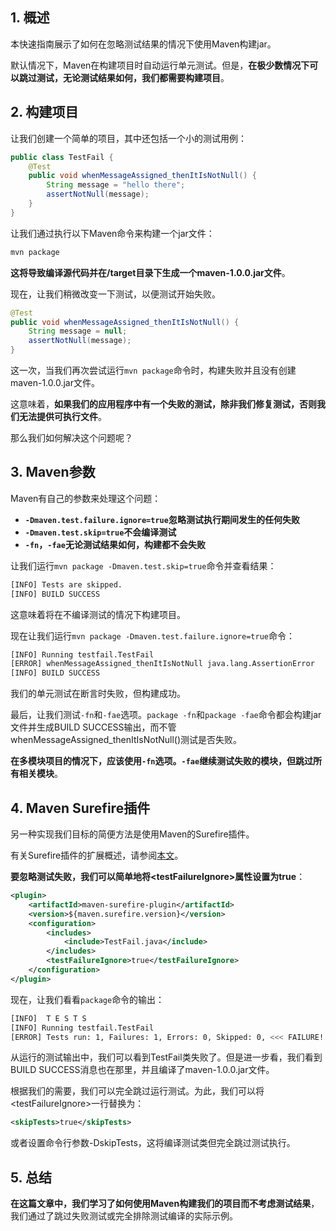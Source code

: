 ## 1. 概述

本快速指南展示了如何在忽略测试结果的情况下使用Maven构建jar。

默认情况下，Maven在构建项目时自动运行单元测试。但是，**在极少数情况下可以跳过测试，无论测试结果如何，我们都需要构建项目**。

## 2. 构建项目

让我们创建一个简单的项目，其中还包括一个小的测试用例：

```java
public class TestFail {
    @Test
    public void whenMessageAssigned_thenItIsNotNull() {
        String message = "hello there";
        assertNotNull(message);
    }
}
```

让我们通过执行以下Maven命令来构建一个jar文件：

```bash
mvn package
```

**这将导致编译源代码并在/target目录下生成一个maven-1.0.0.jar文件**。

现在，让我们稍微改变一下测试，以便测试开始失败。

```java
@Test
public void whenMessageAssigned_thenItIsNotNull() {
    String message = null;
    assertNotNull(message);
}
```

这一次，当我们再次尝试运行`mvn package`命令时，构建失败并且没有创建maven-1.0.0.jar文件。

这意味着，**如果我们的应用程序中有一个失败的测试，除非我们修复测试，否则我们无法提供可执行文件**。

那么我们如何解决这个问题呢？

## 3. Maven参数

Maven有自己的参数来处理这个问题：

-   **`-Dmaven.test.failure.ignore=true`忽略测试执行期间发生的任何失败**
-   **`-Dmaven.test.skip=true`不会编译测试**
-   **`-fn`，`-fae`无论测试结果如何，构建都不会失败**

让我们运行`mvn package -Dmaven.test.skip=true`命令并查看结果：

```bash
[INFO] Tests are skipped.
[INFO] BUILD SUCCESS
```

这意味着将在不编译测试的情况下构建项目。

现在让我们运行`mvn package -Dmaven.test.failure.ignore=true`命令：

```bash
[INFO] Running testfail.TestFail
[ERROR] whenMessageAssigned_thenItIsNotNull java.lang.AssertionError
[INFO] BUILD SUCCESS
```

我们的单元测试在断言时失败，但构建成功。

最后，让我们测试`-fn`和`-fae`选项。`package -fn`和`package -fae`命令都会构建jar文件并生成BUILD SUCCESS输出，而不管whenMessageAssigned_thenItIsNotNull()测试是否失败。

**在多模块项目的情况下，应该使用`-fn`选项。`-fae`继续测试失败的模块，但跳过所有相关模块**。 

## 4. Maven Surefire插件

另一种实现我们目标的简便方法是使用Maven的Surefire插件。

有关Surefire插件的扩展概述，请参阅[本文](https://www.baeldung.com/maven-surefire-plugin)。

**要忽略测试失败，我们可以简单地将<testFailureIgnore\>属性设置为true**：

```xml
<plugin>
    <artifactId>maven-surefire-plugin</artifactId>
    <version>${maven.surefire.version}</version>
    <configuration>
        <includes>
            <include>TestFail.java</include>
        </includes>
        <testFailureIgnore>true</testFailureIgnore>
    </configuration>
</plugin>
```

现在，让我们看看`package`命令的输出：

```bash
[INFO]  T E S T S
[INFO] Running testfail.TestFail
[ERROR] Tests run: 1, Failures: 1, Errors: 0, Skipped: 0, <<< FAILURE! - in testfail.TestFail
```

从运行的测试输出中，我们可以看到TestFail类失败了。但是进一步看，我们看到BUILD SUCCESS消息也在那里，并且编译了maven-1.0.0.jar文件。

根据我们的需要，我们可以完全跳过运行测试。为此，我们可以将<testFailureIgnore\>一行替换为：

```xml
<skipTests>true</skipTests>
```

或者设置命令行参数-DskipTests，这将编译测试类但完全跳过测试执行。

## 5. 总结

**在这篇文章中，我们学习了如何使用Maven构建我们的项目而不考虑测试结果**，我们通过了跳过失败测试或完全排除测试编译的实际示例。